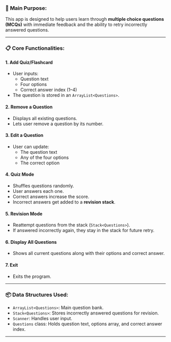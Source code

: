 ### 🧠 **Main Purpose:**
This app is designed to help users learn through **multiple choice questions (MCQs)** with immediate feedback and the ability to retry incorrectly answered questions.

---

### 📋 **Core Functionalities:**

#### 1. **Add Quiz/Flashcard**
- User inputs:
  - Question text
  - Four options
  - Correct answer index (1–4)
- The question is stored in an `ArrayList<Questions>`.

#### 2. **Remove a Question**
- Displays all existing questions.
- Lets user remove a question by its number.

#### 3. **Edit a Question**
- User can update:
  - The question text
  - Any of the four options
  - The correct option

#### 4. **Quiz Mode**
- Shuffles questions randomly.
- User answers each one.
- Correct answers increase the score.
- Incorrect answers get added to a **revision stack**.

#### 5. **Revision Mode**
- Reattempt questions from the stack (`Stack<Questions>`).
- If answered incorrectly again, they stay in the stack for future retry.

#### 6. **Display All Questions**
- Shows all current questions along with their options and correct answer.

#### 7. **Exit**
- Exits the program.

---

### 📦 **Data Structures Used:**
- `ArrayList<Questions>`: Main question bank.
- `Stack<Questions>`: Stores incorrectly answered questions for revision.
- `Scanner`: Handles user input.
- `Questions` class: Holds question text, options array, and correct answer index.

---
